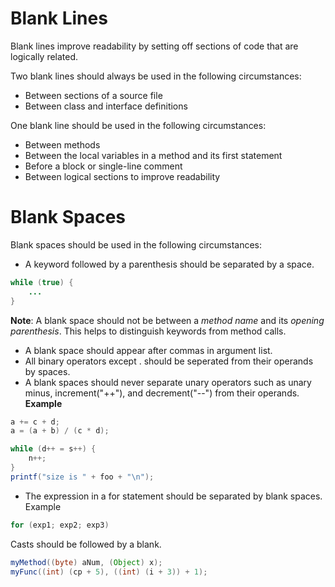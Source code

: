 # Blank Lines 
Blank lines improve readability by setting off sections of code that are logically related. 

Two blank lines should always be used in the following circumstances:
- Between sections of a source file
- Between class and interface definitions

One blank line should be used in the following circumstances:
- Between methods
- Between the local variables in a method and its first statement
- Before a block or single-line comment
- Between logical sections to improve readability

# Blank Spaces
Blank spaces should be used in the following circumstances:
- A keyword followed by a parenthesis should be separated by a space. 
```java
while (true) {
    ...
}
```
**Note**: A blank space should not be between a *method name* and its *opening parenthesis*. This helps to distinguish keywords from method calls.

- A blank space should appear after commas in argument list.
- All binary operators except . should be seperated from their operands by spaces. 
- A blank spaces should never separate unary operators such as unary minus, increment("++"), and decrement("--") from their operands. 
**Example**
```java
a += c + d;
a = (a + b) / (c * d);

while (d++ = s++) {
    n++;
}
printf("size is " + foo + "\n");
```

- The expression in a for statement should be separated by blank spaces. 
Example
```java
for (exp1; exp2; exp3)
```

Casts should be followed by a blank. 
```java
myMethod((byte) aNum, (Object) x);
myFunc((int) (cp + 5), ((int) (i + 3)) + 1);
```
